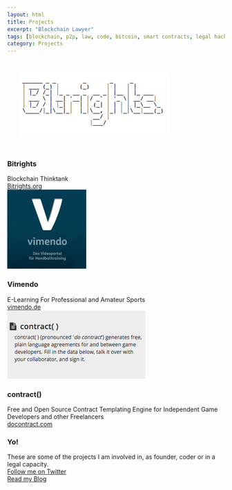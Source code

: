 ```yaml
---
layout: html
title: Projects
excerpt: "Blockchain Lawyer"
tags: [blockchain, p2p, law, code, bitcoin, smart contracts, legal hacking, legal automation]
category: Projects
---
```


<div class="row container">
  <div class="col s12 m4">
    <div class="card white">
      <div class="card-image">
        <img src="/images/bitrights.png" style="padding: 2em;">
      </div>
      <div class="card-content black-text">
        <h3 class="card-title black-text">Bitrights</h3>
        Blockchain Thinktank
      </div>
      <div class="card-action grey lighten-5">
         <a href="http://bitrights.org/" target="_blank">Bitrights.org</a>
       </div>                
    </div>
    <div class="card white">
      <div class="card-image">
        <img src="/images/vimendo.jpg">
      </div>    
      <div class="card-content black-text">
        <h3 class="card-title black-text">Vimendo</h3>
        E-Learning For Professional and Amateur Sports
      </div>
      <div class="card-action grey lighten-5">
         <a href="http://vimendo.de/" target="_blank">vimendo.de</a>
       </div>                             
    </div>           
  </div>
  <div class="col s12 m4">
    <div class="card white">
      <div class="card-image">
        <img src="/images/docontract.png">
      </div>
      <div class="card-content black-text">
        <h3 class="card-title black-text">contract()</h3>
        Free and Open Source Contract Templating Engine for Independent Game Developers and other Freelancers
      </div>
      <div class="card-action grey lighten-5">
         <a href="http://docontract.com/" target="_blank">docontract.com</a>
       </div>                
    </div>        
  </div>
  <div class="col s12 m4">
    <div class="card white">
      <div class="card-content black-text">
        <h3 class="card-title black-text">Yo!</h3>
        These are some of the projects I am involved in, as founder, coder or in a legal capacity.
      </div>
      <div class="card-action grey lighten-5">
         <a href="http://twitter.com/heckerhut" target="_blank">Follow me on Twitter</a>
       </div>           
      <div class="card-action grey lighten-5">
         <a href="http://medium.com/@heckerhut" target="_blank">Read my Blog</a>
       </div>
    </div> 
  </div>  
</div>